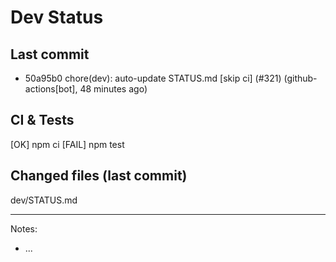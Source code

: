 # Dev Status

## Last commit
- 50a95b0 chore(dev): auto-update STATUS.md [skip ci] (#321) (github-actions[bot], 48 minutes ago)
## CI & Tests
[OK] npm ci
[FAIL] npm test

## Changed files (last commit)
dev/STATUS.md

---
Notes:
- ...
